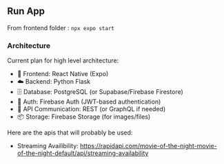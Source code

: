 ## Run App

From frontend folder :
`npx expo start`

### Architecture

Current plan for high level architecture:

- 📱 Frontend: React Native (Expo)
- ☁️ Backend: Python Flask
- 🗄️ Database: PostgreSQL (or Supabase/Firebase Firestore)
- 🔐 Auth: Firebase Auth (JWT-based authentication)
- 🔗 API Communication: REST (or GraphQL if needed)
- 📦 Storage: Firebase Storage (for images/files)

Here are the apis that will probably be used:

- Streaming Availibility: https://rapidapi.com/movie-of-the-night-movie-of-the-night-default/api/streaming-availability
